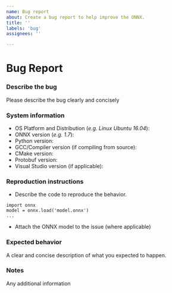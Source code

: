 ```yaml
---
name: Bug report
about: Create a bug report to help improve the ONNX.
title: ''
labels: 'bug'
assignees: ''

---
```

# Bug Report

### Describe the bug
Please describe the bug clearly and concisely

### System information
- OS Platform and Distribution (*e.g. Linux Ubuntu 16.04*):  
- ONNX version (*e.g. 1.7*):  
- Python version:
- GCC/Compiler version (if compiling from source):
- CMake version:
- Protobuf version:
- Visual Studio version (if applicable):


### Reproduction instructions
- Describe the code to reproduce the behavior.
```
import onnx
model = onnx.load('model.onnx')
...
```
- Attach the ONNX model to the issue (where applicable)

### Expected behavior
A clear and concise description of what you expected to happen.

### Notes

Any additional information
